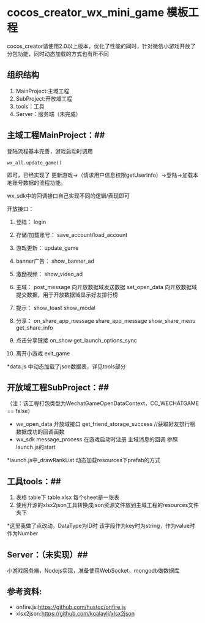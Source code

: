 ﻿# cocos_creator_wx_mini_game 模板工程


cocos_creator请使用2.0以上版本，优化了性能的同时，针对微信小游戏开放了分包功能，同时动态加载的方式也有所不同

## 组织结构 ##

 1. MainProject:主域工程 
 2. SubProject:开放域工程 
 3. tools：工具 
 4. Server：服务端（未完成）

## 主域工程MainProject：##

登陆流程基本完善，游戏启动时调用 


    wx_all.update_game() 


即可，已经实现了 更新游戏->（请求用户信息权限getUserInfo）->登陆->加载本地账号数据的流程功能。

wx_sdk中的回调接口自己实现不同的逻辑/表现即可

开放接口：

 1. 登陆：
login

 2. 存储/加载账号：
save_account/load_account

 3. 游戏更新：
update_game

 4. banner广告：
show_banner_ad

 5. 激励视频：
show_video_ad

 6. 主域：
post_message   向开放数据域发送数据
set_open_data  向开放数据域提交数据，用于开放数据域显示好友排行榜

 7. 提示：
show_toast
show_modal

 8. 分享：
on_share_app_message
share_app_message
show_share_menu
get_share_info

 9. 点击分享链接
on_show
get_launch_options_sync

 10. 离开小游戏
exit_game

*data.js 中动态加载了json数据表，详见tools部分

## 开放域工程SubProject：##
（注：该工程打包类型为WechatGameOpenDataContext，CC_WECHATGAME == false）

 - wx_open_data 开放域接口
get_friend_storage_success //获取好友排行榜数据成功的回调函数
 - wx_sdk
message_process 在游戏启动时注册 主域消息的回调 参照launch.js的start

*launch.js中_drawRankList 动态加载resources下prefab的方式

## 工具tools：##

 1. 表格 table下 table.xlsx 每个sheet是一张表
 2. 使用开源的xlsx2json工具转换成json资源文件放到主域工程的resources文件夹下

*这里我做了点改动，DataType为ID时 该字段作为key时为string，作为value时作为Number

## Server：（未实现）##

小游戏服务端，Nodejs实现，准备使用WebSocket，mongodb做数据库



## 参考资料: ##

 - onfire.js:https://github.com/hustcc/onfire.js
 - xlsx2json:https://github.com/koalaylj/xlsx2json

